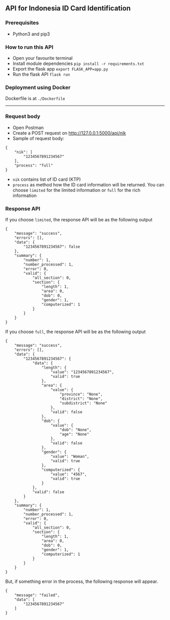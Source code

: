 ## API for Indonesia ID Card Identification

### Prerequisites
- Python3 and pip3

### How to run this API
- Open your favourite terminal
- Install module dependencies `pip install -r requirements.txt`
- Export the flask app
  `export FLASK_APP=app.py`
- Run the flask API
  `flask run`

### Deployment using Docker
Dockerfile is at `./Dockerfile`

---
### Request body
- Open Postman
- Create a POST request on http://127.0.0.1:5000/api/nik
- Sample of request body:
```
{
    "nik": [
        "1234567891234567"
    ],
    "process": "full"
}
```
- `nik` contains list of ID card (KTP)
- `process` as method how the ID card information will be returned. You can choose `limited` for the limited information or `full` for the rich information

### Response API
If you choose `limited`, the response API will be as the following output
```
{
    "message": "success",
    "errors": [],    
    "data": {
        "1234567891234567": false
    },
    "summary": {
        "number": 1,
        "number_processed": 1,
        "error": 0,
        "valid": {
            "all_section": 0,
            "section": {
                "length": 1,
                "area": 0,
                "dob": 0,
                "gender": 1,
                "computerized": 1
            }
        }
    }
}
```
If you choose `full`, the response API will be as the following output
```
{
    "message": "success",
    "errors": [],
    "data": {
        "1234567891234567": {
            "data": {
                "length": {
                    "value": "1234567891234567",
                    "valid": true
                },
                "area": {
                    "value": {
                        "province": "None",
                        "district": "None",
                        "subdistrict": "None"
                    },
                    "valid": false
                },
                "dob": {
                    "value": {
                        "dob": "None", 
                        "age": "None"
                    }, 
                    "valid": false
                },
                "gender": {
                    "value": "Woman", 
                    "valid": true
                },
                "computerized": {
                    "value": "4567", 
                    "valid": true
                }
            },
            "valid": false
        }
    },
    "summary": {
        "number": 1,
        "number_processed": 1,
        "error": 0,
        "valid": {
            "all_section": 0,
            "section": {
                "length": 1,
                "area": 0,
                "dob": 0,
                "gender": 1,
                "computerized": 1
            }
        }
    }
}
```
But, if something error in the process, the following response will appear.
```
{
    "message": "failed",
    "data": [
        "1234567891234567"
    ]
}
```